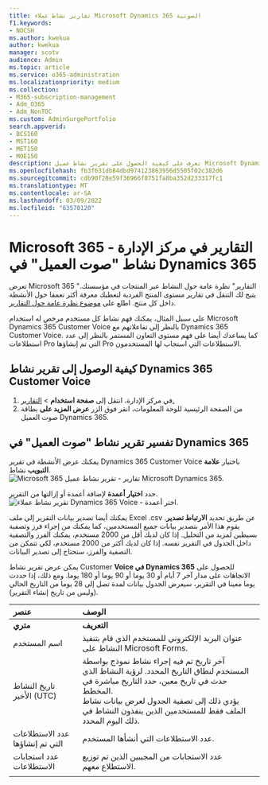 ```yaml
---
title: تقارير نشاط عملاء Microsoft Dynamics 365 الصوتية
f1.keywords:
- NOCSH
ms.author: kwekua
author: kwekua
manager: scotv
audience: Admin
ms.topic: article
ms.service: o365-administration
ms.localizationpriority: medium
ms.collection:
- M365-subscription-management
- Adm_O365
- Adm_NonTOC
ms.custom: AdminSurgePortfolio
search.appverid:
- BCS160
- MST160
- MET150
- MOE150
description: تعرف على كيفية الحصول على تقرير نشاط عميل Microsoft Dynamics 365 باستخدام لوحة معلومات Microsoft 365 تقارير العملاء في مركز مسؤولي Microsoft 365.
ms.openlocfilehash: fb3f631db84dbd974123863956d5505f02c382d6
ms.sourcegitcommit: cdb90f28e59f36966f8751fa8ba352d233317fc1
ms.translationtype: MT
ms.contentlocale: ar-SA
ms.lasthandoff: 03/09/2022
ms.locfileid: "63570120"
---
```

# <a name="microsoft-365-reports-in-the-admin-center---dynamics-365-customer-voice-activity"></a>Microsoft 365 التقارير في مركز الإدارة - نشاط "صوت العميل" في Dynamics 365

تعرض Microsoft 365 "التقارير" نظرة عامة حول النشاط عبر المنتجات في مؤسستك. يتيح لك التنقل في تقارير مستوى المنتج الفردية لتعطيك معرفة أكثر تعمقا حول الأنشطة داخل كل منتج. اطلع على [موضوع نظرة عامة حول التقارير](activity-reports.md).
  
على سبيل المثال، يمكنك فهم نشاط كل مستخدم مرخص له استخدام Microsoft Dynamics 365 Customer Voice بالنظر إلى تفاعلاتهم مع Dynamics 365 Customer Voice. كما يساعدك أيضا على فهم مستوى التعاون المستمر بالنظر إلى عدد استطلاعات Pro التي تم إنشاؤها Pro الاستطلاعات التي استجاب لها المستخدمون. 
  
## <a name="how-to-get-to-the-dynamics-365-customer-voice-activity-report"></a>كيفية الوصول إلى تقرير نشاط Dynamics 365 Customer Voice

1. في مركز الإدارة، انتقل إلى **صفحة استخدام** \> <a href="https://go.microsoft.com/fwlink/p/?linkid=2074756" target="_blank">التقارير.</a> 
2. من الصفحة الرئيسية للوحة المعلومات، انقر فوق الزر **عرض المزيد على** بطاقة صوت العميل Dynamics 365.
  
## <a name="interpret-the-dynamics-365-customer-voice-activity-report"></a>تفسير تقرير نشاط "صوت العميل" في Dynamics 365

يمكنك عرض الأنشطة في تقرير Dynamics 365 Customer Voice باختيار **علامة التبويب** نشاط.<br/>![Microsoft 365 تقارير - تقرير نشاط عميل Microsoft Dynamics 365.](../../media/a7e57d18-1ac8-4d4b-bd70-83361505dc3e.png)

حدد **اختيار أعمدة** لإضافة أعمدة أو إزالتها من التقرير.  <br/> ![تقرير نشاط عملاء Dynamics 365 Voice - اختر أعمدة.](../../media/5ab66f4b-32eb-4c9b-9683-1157ae9e2c0a.png)

يمكنك أيضا تصدير بيانات التقرير إلى ملف Excel .csv عن طريق تحديد **الارتباط تصدير**. يقوم هذا الأمر بتصدير بيانات جميع المستخدمين، كما يمكنك من إجراء فرز وتصفية بسيطين لمزيد من التحليل. إذا كان لديك أقل من 2000 مستخدم، يمكنك الفرز والتصفية داخل الجدول في التقرير نفسه. إذا كان لديك أكثر من 2000 مستخدم، لكي تتمكن من التصفية والفرز، ستحتاج إلى تصدير البيانات. 

يمكن عرض تقرير نشاط Customer **Voice في Dynamics 365** للحصول على الاتجاهات على مدار آخر 7 أيام أو 30 يوما أو 90 يوما أو 180 يوما. ومع ذلك، إذا حددت يوما معينا في التقرير، سيعرض الجدول بيانات لمدة تصل إلى 28 يوما من التاريخ الحالي (وليس من تاريخ إنشاء التقرير).
  
|عنصر|الوصف|
|:-----|:-----|
|**متري**|**التعريف**|
|اسم المستخدم  <br/> |عنوان البريد الإلكتروني للمستخدم الذي قام بتنفيذ النشاط على Microsoft Forms.  <br/> |
|تاريخ النشاط الأخير (UTC)  <br/> |آخر تاريخ تم فيه إجراء نشاط نموذج بواسطة المستخدم لنطاق التاريخ المحدد. لرؤية النشاط الذي حدث في تاريخ معين، حدد التاريخ مباشرة في المخطط.<br/>يؤدي ذلك إلى تصفية الجدول لعرض بيانات نشاط الملف فقط للمستخدمين الذين ينفذون النشاط في ذلك اليوم المحدد.  <br/> |
|عدد الاستطلاعات التي تم إنشاؤها  <br/> |عدد الاستطلاعات التي أنشأها المستخدم.   <br/> |
|عدد استجابات الاستطلاعات  <br/> |عدد الاستجابات من المجيبين الذين تم توزيع الاستطلاع معهم.|
|||